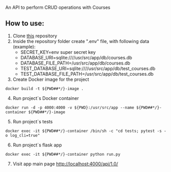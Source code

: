 An API to perform CRUD operations with Courses
## How to use:
1. Clone [this](https://github.com/BorodaUA/courses_api) repository
2. Inside the repository folder create ".env" file, with following data (example):
    - SECRET_KEY=env super secret key
    - DATABASE_URI=sqlite:////usr/src/app/db/courses.db
    - DATABASE_FILE_PATH=/usr/src/app/db/courses.db
    - TEST_DATABASE_URI=sqlite:////usr/src/app/db/test_courses.db
    - TEST_DATABASE_FILE_PATH=/usr/src/app/db/test_courses.db
3. Create Docker image for the project
```
docker build -t ${PWD##*/}-image .
```
4. Run project`s Docker container
```
docker run -d -p 4000:4000 -v ${PWD}:/usr/src/app --name ${PWD##*/}-container ${PWD##*/}-image
```
5. Run project`s tests
```
docker exec -it ${PWD##*/}-container /bin/sh -c "cd tests; pytest -s -o log_cli=true"
```
6. Run project`s flask app
```
docker exec -it ${PWD##*/}-container python run.py
```
7. Visit app main page [http://localhost:4000/api/1.0/](http://localhost:4000/api/1.0/)